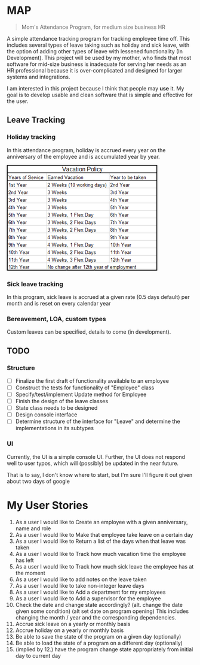 # MAP

> Mom's Attendance Program,
> for medium size business HR

A simple attendance tracking program for tracking employee time off. This includes several types of leave taking such 
as holiday and sick leave, with the option of adding other types of leave with lessened functionality (In Development).
This project will be used by my mother, who finds that most software for mid-size business is inadequate for serving 
her needs as an HR professional because it is over-complicated and designed for larger systems and integrations.

I am interested in this project because I think that people may **use** it. My goal is to develop usable and clean 
software that is simple and effective for the user.

## Leave Tracking

### Holiday tracking

In this attendance program, holiday is accrued every year on the anniversary of the employee and is accumulated year by
year.

![img.png](img.png)

### Sick leave tracking

In this program, sick leave is accrued at a given rate (0.5 days default) per month and is reset on every calendar year

### Bereavement, LOA, custom types

Custom leaves can be specified, details to come (in development).

## TODO

### Structure

- [ ] Finalize the first draft of functionality available to an employee
- [ ] Construct the tests for functionality of "Employee" class
- [ ] Specify/test/implement Update method for Employee
- [ ] Finish the design of the leave classes
- [ ] State class needs to be designed
- [ ] Design console interface
- [ ] Determine structure of the interface for "Leave" and determine the implementations in its subtypes

### UI

Currently, the UI is a simple console UI. Further, the UI does not respond well to user typos, which will (possibly) be
updated in the near future.

That is to say, I don't know where to start, but I'm sure I'll figure it out
given about two days of google

# My User Stories
1. As a user I would like to Create an employee with a given anniversary, name and role
2. As a user I would like to Make that employee take leave on a certain day
3. As a user I would like to Return a list of the days when that leave was taken
4. As a user I would like to Track how much vacation time the employee has left
5. As a user I would like to Track how much  sick leave the employee has at the moment
6. As a user I would like to add notes on the leave taken
7. As a user I would like to take non-integer leave days
8. As a user I would like to Add a department for my employees
9. As a user I would like to Add a supervisor for the employee
10. Check the date and change state accordingly?
    (alt. change the date given some condition)
    (alt set date on program opening)
    This includes changing the month / year and the corresponding dependencies.
11. Accrue sick leave on a yearly or monthly basis
12. Accrue holiday on a yearly or monthly basis
13. Be able to save the state of the program on a given day (optionally)
14. Be able to load the state of a program on a different day (optionally)
15. (implied by 12.) have the program change state appropriately from initial day to current day